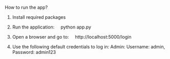 How to run the app?

1. Install required packages

2. Run the application:
    python app.py

3. Open a browser and go to:
    http://localhost:5000/login

4. Use the following default credentials to log in:
    Admin: Username: admin, Password: admin123
